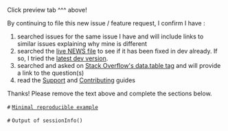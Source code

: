 Click preview tab ^^^ above!

By continuing to file this new issue / feature request, I confirm I have :
1. searched issues for the same issue I have and will include links to similar issues explaining why mine is different
2. searched the [live NEWS file](https://github.com/Rdatatable/data.table/blob/master/NEWS.md) to see if it has been fixed in dev already. If so, I tried the [latest dev version](https://github.com/Rdatatable/data.table/wiki/Installation#windows).
3. searched and asked on [Stack Overflow's data.table tag](http://stackoverflow.com/questions/tagged/data.table) and will provide a link to the question(s)
4. read the [Support](https://github.com/Rdatatable/data.table/wiki/Support) and [Contributing](https://github.com/Rdatatable/data.table/wiki/Contributing) guides

Thanks! Please remove the text above and complete the sections below.

`#` [`Minimal reproducible example`](https://stackoverflow.com/questions/5963269/how-to-make-a-great-r-reproducible-example)

`#` `Output of sessionInfo()`
